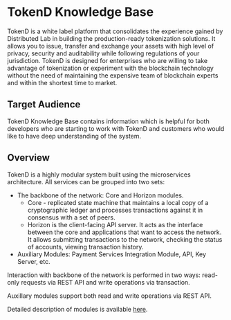# TokenD Knowledge Base

TokenD is a white label platform that consolidates the experience gained by
Distributed Lab in building the production-ready tokenization solutions. It allows you to issue,
transfer and exchange your assets with high level of privacy, security and auditability while
following regulations of your jurisdiction. TokenD is designed for enterprises who are willing to
take advantage of tokenization or experiment with the blockchain technology without the need of
maintaining the expensive team of blockchain experts and within the shortest time to market.

## Target Audience

TokenD Knowledge Base contains information which is helpful for both developers who are starting to work with TokenD and customers who would like to have deep understanding of the system.

## Overview

TokenD is a highly modular system built using the microservices architecture. All services can be grouped into two sets:

* The backbone of the network: Core and Horizon modules.
  * Core - replicated state machine that maintains a local copy of a cryptographic ledger and processes transactions against it in consensus with a set of peers.
  * Horizon is the client-facing API server. It acts as the interface between the core and applications that want to access the network. It allows submitting transactions to the network, checking the status of accounts, viewing transaction history.
* Auxiliary Modules: Payment Services Integration Module, API, Key Server, etc.

Interaction with backbone of the network is performed in two ways: read-only requests via REST API and write operations via transaction.

Auxillary modules support both read and write operations via REST API.

Detailed description of modules is available [here](architecture.md).